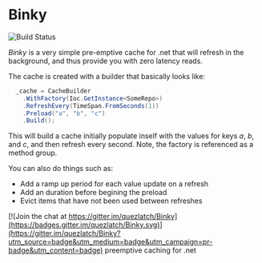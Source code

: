 # Binky

![Build Status](https://ci.appveyor.com/api/projects/status/github/quezlatch/binky)

*Binky* is a very simple pre-emptive cache for .net that will refresh in the background, and thus provide you with zero latency reads.

The cache is created with a builder that basically looks like:

``` csharp
  _cache = CacheBuilder
    .WithFactory(Ioc.GetInstance<SomeRepo>)
    .RefreshEvery(TimeSpan.FromSeconds(1))
    .Preload("a", "b", "c")
    .Build();
```

This will build a cache initially populate inself with the values for keys *a*, *b*, and *c*, and then refresh every second.
Note, the factory is referenced as a method group.

You can also do things such as:
* Add a ramp up period for each value update on a refresh
* Add an duration before begining the preload
* Evict items that have not been used between refreshes



[![Join the chat at https://gitter.im/quezlatch/Binky](https://badges.gitter.im/quezlatch/Binky.svg)](https://gitter.im/quezlatch/Binky?utm_source=badge&utm_medium=badge&utm_campaign=pr-badge&utm_content=badge)
preemptive caching for .net


